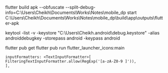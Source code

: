 

flutter build apk --obfuscate --split-debug-info=C:\Users\Cheikh\Documents\Works\Notes\mobile_dp
start C:\Users\Cheikh\Documents\Works\Notes\mobile_dp\build\app\outputs\flutter-apk


keytool -list -v -keystore "C:\Users\Cheikh\.android\debug.keystore" -alias androiddebugkey -storepass android -keypass android


flutter pub get
flutter pub run flutter_launcher_icons:main



    inputFormatters: <TextInputFormatter>[
    FilteringTextInputFormatter.allow(RegExp('[a-zA-Z0-9 ]')),
    ],

